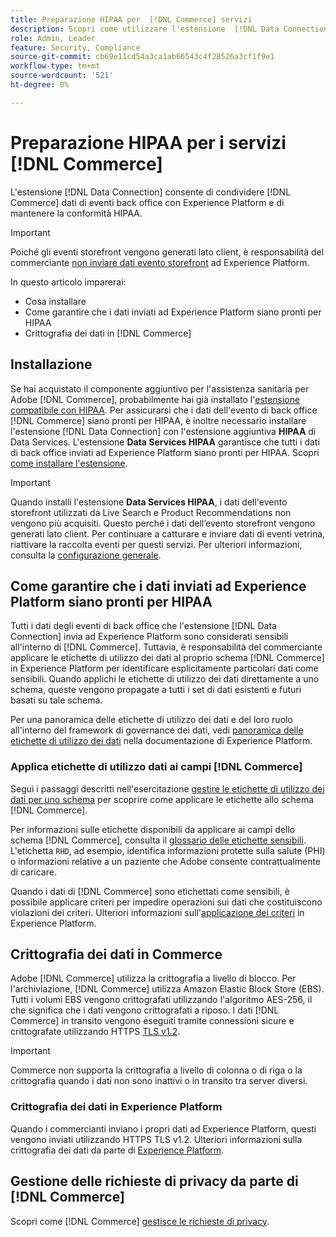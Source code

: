 ```yaml
---
title: Preparazione HIPAA per  [!DNL Commerce] servizi
description: Scopri come utilizzare l'estensione  [!DNL Data Connection] per condividere [!DNL Commerce] dati con Experience Platform e mantenere la conformità HIPAA.
role: Admin, Leader
feature: Security, Compliance
source-git-commit: cb69e11cd54a3ca1ab66543c4f28526a3cf1f9e1
workflow-type: tm+mt
source-wordcount: '521'
ht-degree: 0%

---
```


# Preparazione HIPAA per i servizi [!DNL Commerce]

L&#39;estensione [!DNL Data Connection] consente di condividere [!DNL Commerce] dati di eventi back office con Experience Platform e di mantenere la conformità HIPAA.

>[!IMPORTANT]
>
>Poiché gli eventi storefront vengono generati lato client, è responsabilità del commerciante [non inviare dati evento storefront](connect-data.md#data-collection) ad Experience Platform.

In questo articolo imparerai:

- Cosa installare
- Come garantire che i dati inviati ad Experience Platform siano pronti per HIPAA
- Crittografia dei dati in [!DNL Commerce]

## Installazione

Se hai acquistato il componente aggiuntivo per l&#39;assistenza sanitaria per Adobe [!DNL Commerce], probabilmente hai già installato l&#39;[estensione compatibile con HIPAA](https://experienceleague.adobe.com/it/docs/commerce-admin/start/compliance/hipaa-ready-service/overview#installation). Per assicurarsi che i dati dell&#39;evento di back office [!DNL Commerce] siano pronti per HIPAA, è inoltre necessario installare l&#39;estensione [!DNL Data Connection] con l&#39;estensione aggiuntiva **HIPAA** di Data Services. L&#39;estensione **Data Services HIPAA** garantisce che tutti i dati di back office inviati ad Experience Platform siano pronti per HIPAA. Scopri [come installare l&#39;estensione](install.md#install-the-data-services-hipaa-extension).

>[!IMPORTANT]
>
>Quando installi l&#39;estensione **Data Services HIPAA**, i dati dell&#39;evento storefront utilizzati da Live Search e Product Recommendations non vengono più acquisiti. Questo perché i dati dell’evento storefront vengono generati lato client. Per continuare a catturare e inviare dati di eventi vetrina, riattivare la raccolta eventi per questi servizi. Per ulteriori informazioni, consulta la [configurazione generale](https://experienceleague.adobe.com/en/docs/commerce-admin/config/general/general.html#data-services).

## Come garantire che i dati inviati ad Experience Platform siano pronti per HIPAA

Tutti i dati degli eventi di back office che l&#39;estensione [!DNL Data Connection] invia ad Experience Platform sono considerati sensibili all&#39;interno di [!DNL Commerce]. Tuttavia, è responsabilità del commerciante applicare le etichette di utilizzo dei dati al proprio schema [!DNL Commerce] in Experience Platform per identificare esplicitamente particolari dati come sensibili. Quando applichi le etichette di utilizzo dei dati direttamente a uno schema, queste vengono propagate a tutti i set di dati esistenti e futuri basati su tale schema.

Per una panoramica delle etichette di utilizzo dei dati e del loro ruolo all&#39;interno del framework di governance dei dati, vedi [panoramica delle etichette di utilizzo dei dati](https://experienceleague.adobe.com/it/docs/experience-platform/data-governance/labels/overview) nella documentazione di Experience Platform.

### Applica etichette di utilizzo dati ai campi [!DNL Commerce]

Segui i passaggi descritti nell&#39;esercitazione [gestire le etichette di utilizzo dei dati per uno schema](https://experienceleague.adobe.com/it/docs/experience-platform/xdm/tutorials/labels) per scoprire come applicare le etichette allo schema [!DNL Commerce].

Per informazioni sulle etichette disponibili da applicare ai campi dello schema [!DNL Commerce], consulta il [glossario delle etichette sensibili](https://experienceleague.adobe.com/it/docs/experience-platform/data-governance/labels/reference#sensitive). L&#39;etichetta `RHD`, ad esempio, identifica informazioni protette sulla salute (PHI) o informazioni relative a un paziente che Adobe consente contrattualmente di caricare.

Quando i dati di [!DNL Commerce] sono etichettati come sensibili, è possibile applicare criteri per impedire operazioni sui dati che costituiscono violazioni dei criteri. Ulteriori informazioni sull&#39;[applicazione dei criteri](https://experienceleague.adobe.com/it/docs/experience-platform/data-governance/enforcement/overview) in Experience Platform.

## Crittografia dei dati in Commerce

Adobe [!DNL Commerce] utilizza la crittografia a livello di blocco. Per l&#39;archiviazione, [!DNL Commerce] utilizza Amazon Elastic Block Store (EBS). Tutti i volumi EBS vengono crittografati utilizzando l&#39;algoritmo AES-256, il che significa che i dati vengono crittografati a riposo. I dati [!DNL Commerce] in transito vengono eseguiti tramite connessioni sicure e crittografate utilizzando HTTPS [TLS v1.2](https://datatracker.ietf.org/doc/html/rfc5246).

>[!IMPORTANT]
>
>Commerce non supporta la crittografia a livello di colonna o di riga o la crittografia quando i dati non sono inattivi o in transito tra server diversi.

### Crittografia dei dati in Experience Platform

Quando i commercianti inviano i propri dati ad Experience Platform, questi vengono inviati utilizzando HTTPS TLS v1.2. Ulteriori informazioni sulla crittografia dei dati da parte di [Experience Platform](https://experienceleague.adobe.com/it/docs/experience-platform/landing/governance-privacy-security/encryption).

## Gestione delle richieste di privacy da parte di [!DNL Commerce]

Scopri come [!DNL Commerce] [gestisce le richieste di privacy](handle-privacy-request.md).
